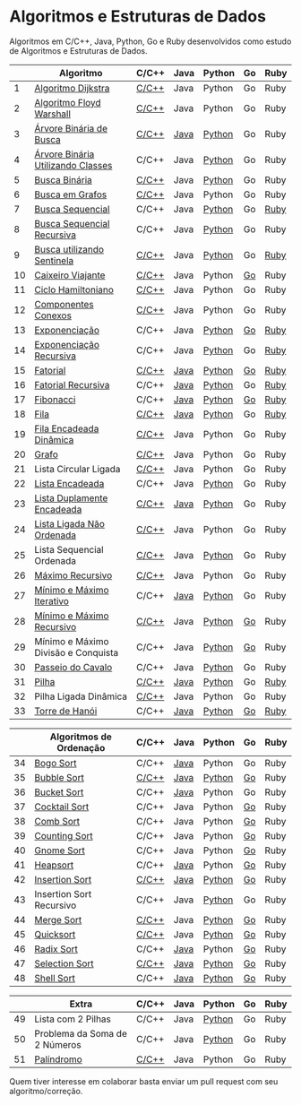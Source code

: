 # Algoritmos e Estruturas de Dados

Algoritmos em C/C++, Java, Python, Go e Ruby desenvolvidos como estudo de Algoritmos e Estruturas de Dados.

|    | Algoritmo                           | C/C++ | Java | Python | Go | Ruby |
|----|-------------------------------------|-------|------|--------|----|------|
| 1  | [Algoritmo Dijkstra][1]                  | [C/C++](/C/AlgoritmoDijkstra.c) | Java | Python | Go | Ruby | Ruby |
| 2  | [Algoritmo Floyd Warshall][2]             | [C/C++](/C/AlgoritmoFloydWarshall.c) | Java | Python | Go | Ruby | Ruby |
| 3  | [Árvore Binária de Busca][3]              | [C/C++](/C/ArvoreBinariaDeBusca.c) | [Java](/Java/ArvoreDeBuscaBinaria.java) | [Python](/Python/ArvoreBinariaDeBusca.py) | Go | Ruby | Ruby |
| 4  | [Árvore Binária Utilizando Classes][4]   | C/C++ | Java | [Python](/Python/BinaryTree.py) | Go | Ruby |
| 5  | [Busca Binária][5]                       | [C/C++](/C/BinarySearch.cpp) | Java | [Python](/Python/BuscaBinaria.py) | Go | Ruby |
| 6  | [Busca em Grafos][6]                      | [C/C++](/C/BuscaEmGrafo.c) | Java | Python | Go | Ruby |
| 7  | [Busca Sequencial][7]                    | C/C++ | Java | [Python](/Python/BuscaSequencial.py) | Go | [Ruby](/Ruby/BuscaSequencial.rb) |
| 8  | [Busca Sequencial Recursiva][8]          | C/C++ | Java | [Python](/Python/BuscaSequencialRecursiva.py) | Go | Ruby |
| 9  | [Busca utilizando Sentinela][9]          | [C/C++](/C/BuscaSentinela.c) | Java | [Python](/Python/BuscaSentinela.py) | Go | [Ruby](/Ruby/BuscaSentinela.rb) |
| 10 | [Caixeiro Viajante][10]                   | [C/C++](/C/CaixeiroViajante.c) | Java | Python | [Go](/GoLang/caixeiroviajante/caixeiroviajante.go) | Ruby |
| 11 | [Ciclo Hamiltoniano][11]                  | [C/C++](/C/CicloHamiltoniano.c) | Java | Python | Go | Ruby |
| 12 | [Componentes Conexos][12]                 | [C/C++](/C/ComponentesConexos.c) | Java | Python | Go | Ruby |
| 13 | [Exponenciação][13]                       | C/C++ | Java | [Python](/Python/Exponenciacao.py) | [Go](/GoLang/exponenciacao/exponenciacao.go) | [Ruby](/Ruby/Exponenciacao.rb) |
| 14 | [Exponenciação Recursiva][14]             | C/C++ | Java | [Python](/Python/ExponenciacaoRecursiva.py) | Go | [Ruby](/Ruby/ExponenciacaoRecursiva.rb) |
| 15 | [Fatorial][15]                            | [C/C++](/C/Fatorial.c) | [Java](/Java/Fatorial.java) | [Python](/Python/Fatorial.py) | [Go](/GoLang/fatorial/fatorial.go) | [Ruby](/Ruby/Fatorial.rb) |
| 16 | [Fatorial Recursiva][16]                  | C/C++ | [Java](/Java/FatorialRecursiva.java) | [Python](/Python/FatorialRecursiva.py) | Go | [Ruby](/Ruby/Fatorial.rb) |
| 17 | [Fibonacci][17]                           | C/C++ | [Java](/Java/Fibonacci.java) | [Python](/Python/Fibonacci.py) | [Go](/GoLang/fibonacci/fibonacci.go) | [Ruby](/Ruby/Fibonacci.rb) |
| 18 | [Fila][18]                                | [C/C++](/C/Fila.c) | [Java](/Java/Fila.java) | [Python](/Python/Fila.py) | Go | [Ruby](/Ruby/Fila.rb) |
| 19 | [Fila Encadeada Dinâmica][19]             | [C/C++](/C/FilaEncadeadaDinamica.c) | Java | Python | Go | Ruby |
| 20 | [Grafo][20]                               | [C/C++](/C/Grafos.c) | Java | Python | Go | Ruby |
| 21 | Lista Circular Ligada               | [C/C++](/C/ListaCircularLigada.c) | Java | Python | Go | Ruby |
| 22 | [Lista Encadeada][22]                     | C/C++ | Java | [Python](/Python/ListaEncadeada.py) | Go | Ruby |
| 23 | [Lista Duplamente Encadeada][23]          | [C/C++](/C/ListaDuplamenteEncadeada.c) | [Java](/Java/ListaDuplamenteEncadeada.java) | [Python](/Python/ListaDuplamenteEncadeada.py) | Go | Ruby |
| 24 | [Lista Ligada Não Ordenada][24]           | [C/C++](/C/ListaLigadaNaoOrdenada.c) | Java | Python | Go | Ruby |
| 25 | Lista Sequencial Ordenada           | [C/C++](/C/ListaSequencialOrdenada.c) | Java | [Python](/Python/ListaSequencialOrdenada.py) | Go | Ruby |
| 26 | [Máximo Recursivo][26]                    | [C/C++](/C/MaxRecursivo.c) | Java | Python | Go | Ruby |
| 27 | [Mínimo e Máximo Iterativo][27]           | C/C++ | [Java](/Java/MaxMinArray.java) | [Python](/Python/MinMaxIterativo.py) | Go | Ruby |
| 28 | [Mínimo e Máximo Recursivo][28]           | [C/C++](/C/MaxMinRecursivo.c) | Java | [Python](/Python/MaxMinRecursivo.py) | [Go](/GoLang/maximominimo/MaximoMinimo.go) | Ruby |
| 29 | Mínimo e Máximo Divisão e Conquista | C/C++ | Java | [Python](/Python/MaxRecursivoDC.py) | [Go](/GoLang/maximominimo/MaximoMinimo.go) | Ruby |
| 30 | [Passeio do Cavalo][30]                   | C/C++ | Java | [Python](/Python/PasseioDoCavalo.py) | Go | Ruby |
| 31 | [Pilha][31]                               | [C/C++](/C/Pilha.c) | [Java](/Java/Pilha.java) | [Python](/Python/Pilha.py) | Go | [Ruby](/Ruby/Pilha.rb) |
| 32 | Pilha Ligada Dinâmica               | [C/C++](/C/PilhaLigadaDinamica.c) | Java | Python | Go | Ruby |
| 33 | [Torre de Hanói][33]                      | C/C++ | [Java](/Java/TorreDeHanoi.java) | [Python](/Python/TorreDeHanoi.py) | [Go](/GoLang/hanoi/hanoi.go) | [Ruby](/Ruby/Hanoi.rb) |

|    | Algoritmos de Ordenação             | C/C++ | Java | Python | Go | Ruby |
|----|-------------------------------------|-------|------|--------|----|------|
| 34 | [Bogo Sort][34]                     | C/C++ | [Java](/Java/BogoSort.java) | Python | Go | Ruby |
| 35 | [Bubble Sort][35]                         | [C/C++](/C/BubbleSort.cpp) | [Java](/Java/BubbleSort.java) | [Python](/Python/BubbleSort.py) | [Go](/GoLang/bubbleSort/bubbleSort.go) | Ruby |
| 36 | [Bucket Sort][36]                     | C/C++ | [Java](/Java/BucketSort.java) | Python | Go | Ruby |
| 37 | [Cocktail Sort][37]                       | C/C++ | Java | Python | [Go](/GoLang/cocktailsort/cocktailsort.go) | Ruby |
| 38 | [Comb Sort][38]                           | C/C++ | Java | Python | [Go](/GoLang/combsort/combsort.go) | Ruby |
| 39 | [Counting Sort][39]                       | C/C++ | Java | Python | [Go](/GoLang/countingsort/countingsort.go) | Ruby |
| 40 | [Gnome Sort][40]                          | C/C++ | Java | Python | [Go](/GoLang/gnomesort/gnomesort.go) | Ruby |
| 41 | [Heapsort][41]                            | C/C++ | [Java](/Java/HeapSort.java) | Python | [Go](/GoLang/heapsort/heapsort.go) | Ruby |
| 42 | [Insertion Sort][42]                      | [C/C++](/C/InsertionSort.cpp) | [Java](/Java/InsertionSort.java) | [Python](/Python/InsertionSortIterativo.py) | [Go](/GoLang/insertionsort/insertionsort.go) | Ruby |
| 43 | Insertion Sort Recursivo            | C/C++ | Java | [Python](/Python/InsertionSortRecursivo.py) | Go | Ruby |
| 44 | [Merge Sort][44]                          | [C/C++](/C/MergeSort.c) | Java | [Python](/Python/MergeSort.py) | [Go](/GoLang/mergesort/mergesort.go) | Ruby |
| 45 | [Quicksort][45]                           | [C/C++](/C/QuickSort.cpp) | Java | [Python](/Python/QuickSort.py) | [Go](/GoLang/quicksort/quicksort.go) | Ruby |
| 46 | [Radix Sort][46]                          | C/C++ | [Java](/Java/RadixSort.java) | Python | [Go](/GoLang/radixsort/radixsort.go) | Ruby |
| 47 | [Selection Sort][47]                      | [C/C++](/C/SelectionSort.cpp) | [Java](/Java/SelectionSort.java) | [Python](/Python/SelectionSort.py) | [Go](/GoLang/selectionsort/selectionsort.go) | Ruby |
| 48 | [Shell Sort][48]                          | C/C++ | [Java](/Java/ShellSort.java) | [Python](/Python/shellSort.py) | [Go](/GoLang/shellsort/shellsort.go) | Ruby |

|    | Extra                               | C/C++ | Java | Python | Go | Ruby |
|----|-------------------------------------|-------|------|--------|----|------|
| 49 | Lista com 2 Pilhas                  | C/C++ | Java | [Python](/Python/ListaComPilhas.py) | Go | Ruby |
| 50 | Problema da Soma de 2 Números       | C/C++ | Java | [Python](/Python/Soma2Numeros.py) | Go | Ruby |
| 51 | [Palíndromo][49]       | [C/C++](/C/Palindromo.c) | Java | Python | Go | Ruby |

Quem tiver interesse em colaborar basta enviar um pull request com seu algoritmo/correção.

[1]: https://pt.wikipedia.org/wiki/Algoritmo_de_Dijkstra
[2]: https://pt.wikipedia.org/wiki/Algoritmo_de_Floyd-Warshall
[3]: https://pt.wikipedia.org/wiki/%C3%81rvore_bin%C3%A1ria_de_busca
[4]: https://pt.wikipedia.org/wiki/%C3%81rvore_bin%C3%A1ria
[5]: https://www.ime.usp.br/~pf/analise_de_algoritmos/aulas/binarysearch.html
[6]: http://www.professeurs.polymtl.ca/michel.gagnon/Disciplinas/Bac/Grafos/Busca/busca.html
[7]: https://pt.wikipedia.org/wiki/Busca_linear
[8]: https://pt.wikipedia.org/wiki/Busca_linear
[9]: https://updatedcode.wordpress.com/2015/06/16/busca-sequencial-com-sentinela/
[10]: https://pt.wikipedia.org/wiki/Problema_do_caixeiro-viajante
[11]: https://pt.wikipedia.org/wiki/Caminho_hamiltoniano
[12]: https://www.ime.usp.br/~pf/algoritmos_para_grafos/aulas/components.html
[13]: https://pt.wikipedia.org/wiki/Exponencia%C3%A7%C3%A3o
[14]: https://pt.wikipedia.org/wiki/Exponencia%C3%A7%C3%A3o
[15]: https://pt.wikipedia.org/wiki/Fatorial
[16]: https://pt.wikipedia.org/wiki/Fatorial
[17]: https://pt.wikipedia.org/wiki/Sequ%C3%AAncia_de_Fibonacci
[18]: https://pt.wikipedia.org/wiki/FIFO
[19]: https://www.ime.usp.br/~pf/algoritmos/aulas/lista.html
[20]: https://pt.wikipedia.org/wiki/Teoria_dos_grafos
[22]: https://pt.wikipedia.org/wiki/Lista_ligada
[23]: https://pt.wikipedia.org/wiki/Lista_duplamente_ligada
[24]: https://www.ime.usp.br/~pf/algoritmos/aulas/lista.html
[26]: https://www.ime.usp.br/~pf/algoritmos/aulas/recu.html
[27]: https://www.ime.usp.br/~pf/algoritmos/aulas/recu.html
[28]: https://www.ime.usp.br/~pf/algoritmos/aulas/recu.html
[30]: https://pt.wikipedia.org/wiki/Problema_do_cavalo
[31]: https://pt.wikipedia.org/wiki/LIFO
[33]: https://pt.wikipedia.org/wiki/Torre_de_Han%C3%B3i
[34]: https://pt.wikipedia.org/wiki/Bogosort
[35]: https://pt.wikipedia.org/wiki/Bubble_sort
[36]: https://pt.wikipedia.org/wiki/Bucket_sort
[37]: https://pt.wikipedia.org/wiki/Cocktail_sort
[38]: https://pt.wikipedia.org/wiki/Comb_sort
[39]: https://pt.wikipedia.org/wiki/Counting_sort
[40]: https://pt.wikipedia.org/wiki/Gnome_sort
[41]: https://pt.wikipedia.org/wiki/Heapsort
[42]: https://pt.wikipedia.org/wiki/Insertion_sort
[44]: https://pt.wikipedia.org/wiki/Merge_sort
[45]: https://pt.wikipedia.org/wiki/Quicksort
[46]: https://pt.wikipedia.org/wiki/Radix_sort
[47]: https://pt.wikipedia.org/wiki/Selection_sort
[48]: https://pt.wikipedia.org/wiki/Shell_sort
[49]: https://pt.wikipedia.org/wiki/Pal%C3%ADndromo
